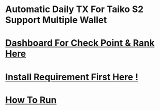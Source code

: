 # Automatic Daily TX For Taiko S2 Support Multiple Wallet
# [Dashboard For Check Point & Rank Here](https://trailblazers.taiko.xyz/)
# [Install Requirement First Here !](https://github.com/ylasgamers/taikos2/blob/main/Requirements.md)
# [How To Run](https://github.com/ylasgamers/taiko2/blob/main/howrun.md)
